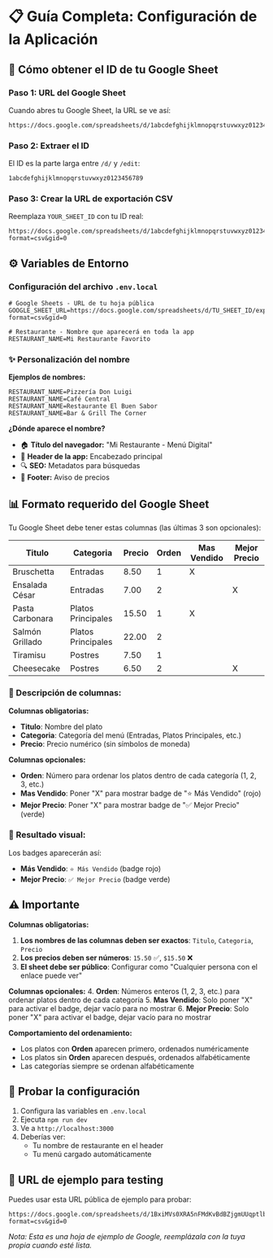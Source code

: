# 📋 Guía Completa: Configuración de la Aplicación

## 🔗 Cómo obtener el ID de tu Google Sheet

### Paso 1: URL del Google Sheet
Cuando abres tu Google Sheet, la URL se ve así:
```
https://docs.google.com/spreadsheets/d/1abcdefghijklmnopqrstuvwxyz0123456789/edit#gid=0
```

### Paso 2: Extraer el ID
El ID es la parte larga entre `/d/` y `/edit`:
```
1abcdefghijklmnopqrstuvwxyz0123456789
```

### Paso 3: Crear la URL de exportación CSV
Reemplaza `YOUR_SHEET_ID` con tu ID real:
```
https://docs.google.com/spreadsheets/d/1abcdefghijklmnopqrstuvwxyz0123456789/export?format=csv&gid=0
```

## ⚙️ Variables de Entorno

### Configuración del archivo `.env.local`

```env
# Google Sheets - URL de tu hoja pública
GOOGLE_SHEET_URL=https://docs.google.com/spreadsheets/d/TU_SHEET_ID/export?format=csv&gid=0

# Restaurante - Nombre que aparecerá en toda la app
RESTAURANT_NAME=Mi Restaurante Favorito
```

### ✨ Personalización del nombre

**Ejemplos de nombres:**
```env
RESTAURANT_NAME=Pizzería Don Luigi
RESTAURANT_NAME=Café Central
RESTAURANT_NAME=Restaurante El Buen Sabor
RESTAURANT_NAME=Bar & Grill The Corner
```

**¿Dónde aparece el nombre?**
- 🏠 **Título del navegador:** "Mi Restaurante - Menú Digital"
- 📱 **Header de la app:** Encabezado principal
- 🔍 **SEO:** Metadatos para búsquedas
- 📄 **Footer:** Aviso de precios

## 📊 Formato requerido del Google Sheet

Tu Google Sheet debe tener estas columnas (las últimas 3 son opcionales):

| Titulo | Categoria | Precio | Orden | Mas Vendido | Mejor Precio |
|--------|-----------|--------|-------|-------------|--------------|
| Bruschetta | Entradas | 8.50 | 1 | X | |
| Ensalada César | Entradas | 7.00 | 2 | | X |
| Pasta Carbonara | Platos Principales | 15.50 | 1 | X | |
| Salmón Grillado | Platos Principales | 22.00 | 2 | | |
| Tiramisu | Postres | 7.50 | 1 | | |
| Cheesecake | Postres | 6.50 | 2 | | X |

### 📝 Descripción de columnas:

**Columnas obligatorias:**
- **Titulo**: Nombre del plato
- **Categoria**: Categoría del menú (Entradas, Platos Principales, etc.)
- **Precio**: Precio numérico (sin símbolos de moneda)

**Columnas opcionales:**
- **Orden**: Número para ordenar los platos dentro de cada categoría (1, 2, 3, etc.)
- **Mas Vendido**: Poner "X" para mostrar badge de "⭐ Más Vendido" (rojo)
- **Mejor Precio**: Poner "X" para mostrar badge de "✅ Mejor Precio" (verde)

### 🎨 Resultado visual:

Los badges aparecerán así:
- **Más Vendido**: `⭐ Más Vendido` (badge rojo)
- **Mejor Precio**: `✅ Mejor Precio` (badge verde)

## ⚠️ Importante

**Columnas obligatorias:**
1. **Los nombres de las columnas deben ser exactos**: `Titulo`, `Categoria`, `Precio`
2. **Los precios deben ser números**: `15.50` ✅, `$15.50` ❌
3. **El sheet debe ser público**: Configurar como "Cualquier persona con el enlace puede ver"

**Columnas opcionales:**
4. **Orden**: Números enteros (1, 2, 3, etc.) para ordenar platos dentro de cada categoría
5. **Mas Vendido**: Solo poner "X" para activar el badge, dejar vacío para no mostrar
6. **Mejor Precio**: Solo poner "X" para activar el badge, dejar vacío para no mostrar

**Comportamiento del ordenamiento:**
- Los platos con **Orden** aparecen primero, ordenados numéricamente
- Los platos sin **Orden** aparecen después, ordenados alfabéticamente
- Las categorías siempre se ordenan alfabéticamente

## 🧪 Probar la configuración

1. Configura las variables en `.env.local`
2. Ejecuta `npm run dev`
3. Ve a `http://localhost:3000`
4. Deberías ver:
   - Tu nombre de restaurante en el header
   - Tu menú cargado automáticamente

## 📱 URL de ejemplo para testing

Puedes usar esta URL pública de ejemplo para probar:
```
https://docs.google.com/spreadsheets/d/1BxiMVs0XRA5nFMdKvBdBZjgmUUqptlbs74OgvE2upms/export?format=csv&gid=0
```

*Nota: Esta es una hoja de ejemplo de Google, reemplázala con la tuya propia cuando esté lista.*